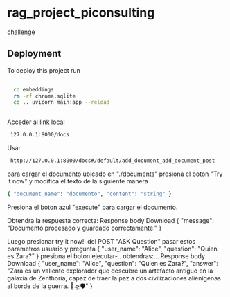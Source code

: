 # rag_project_piconsulting
challenge


## Deployment

To deploy this project run

```bash
    
  cd embeddings 
  rm -rf chroma.sqlite 
  cd .. uvicorn main:app --reload
    
```

Acceder al link local
```bash
 127.0.0.1:8000/docs
```
Usar 
```bash
 http://127.0.0.1:8000/docs#/default/add_document_add_document_post 
```
para cargar el documento ubicado en "./documents" presiona el boton "Try it now" y modifica el texto de la siguiente manera



```bash
{ "document_name": "documento", "content": "string" }

```

Presiona el boton azul "execute" para cargar el documento.

Obtendra la respuesta correcta: Response body Download { "message": "Documento procesado y guardado correctamente." }



Luego presionar try it now!! del POST "ASK Question" pasar estos parametros usuario y pregunta { "user_name": "Alice", "question": "Quien es Zara?" } presiona el boton ejecutar-.. obtendras:... Response body Download { "user_name": "Alice", "question": "Quien es Zara?", "answer": "Zara es un valiente explorador que descubre un artefacto antiguo en la galaxia de Zenthoria, capaz de traer la paz a dos civilizaciones alienígenas al borde de la guerra. 🌌🛸🛡️" }
